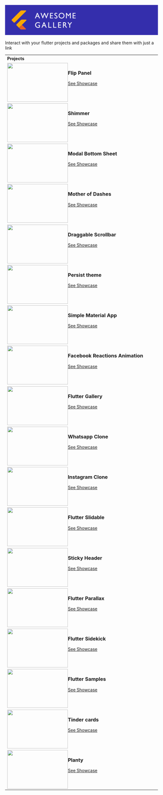 <img  src="https://github.com/gallery-bot/gjkh/blob/master/gallery.jpg?raw=true"/>
 
Interact with your flutter projects and packages and share them with just a link <br/><table style="width:100%"><tr><th>Projects&nbsp;&nbsp;&nbsp;&nbsp;&nbsp;&nbsp;&nbsp;&nbsp;&nbsp;&nbsp;&nbsp;&nbsp;&nbsp;&nbsp;&nbsp;&nbsp;&nbsp;&nbsp;&nbsp;&nbsp;&nbsp;&nbsp;&nbsp;&nbsp;&nbsp;&nbsp;&nbsp;&nbsp;&nbsp;&nbsp;&nbsp;&nbsp;&nbsp;&nbsp;&nbsp;&nbsp;&nbsp;&nbsp;&nbsp;&nbsp;&nbsp;&nbsp;&nbsp;&nbsp;&nbsp;&nbsp;&nbsp;&nbsp;&nbsp;&nbsp;&nbsp;&nbsp;&nbsp;&nbsp;&nbsp;&nbsp;&nbsp;&nbsp;&nbsp;&nbsp;&nbsp;&nbsp;&nbsp;&nbsp;&nbsp;&nbsp;&nbsp;&nbsp;&nbsp;&nbsp;&nbsp;&nbsp;&nbsp;&nbsp;&nbsp;&nbsp;&nbsp;&nbsp;&nbsp;&nbsp;&nbsp;&nbsp;&nbsp;&nbsp;&nbsp;&nbsp;&nbsp;&nbsp;&nbsp;&nbsp;&nbsp;&nbsp;&nbsp;&nbsp;&nbsp;&nbsp;&nbsp;&nbsp;&nbsp;&nbsp;&nbsp;&nbsp;&nbsp;&nbsp;&nbsp;&nbsp;&nbsp;&nbsp;&nbsp;&nbsp;&nbsp;&nbsp;&nbsp;&nbsp;&nbsp;&nbsp;&nbsp;&nbsp;&nbsp;&nbsp;&nbsp;&nbsp;&nbsp;</th></tr><tr><td><img height="128" width="200" align="left" src="https://gallery-bot.github.io/gjkh/han/flutter_flip_panel/social_media.png?raw=true"><h3>Flip Panel</h3><a href="https://gallery-bot.github.io/gjkh/han/flutter_flip_panel/" >See Showcase</a></td></tr><tr><td><img height="128" width="200" align="left" src="https://gallery-bot.github.io/gjkh/han/flutter_shimmer/social_media.png?raw=true"><h3>Shimmer</h3><a href="https://gallery-bot.github.io/gjkh/han/flutter_shimmer/" >See Showcase</a></td></tr><tr><td><img height="128" width="200" align="left" src="https://gallery-bot.github.io/gjkh/jamesblasco/modal_bottom_sheet/social_media.png?raw=true"><h3>Modal Bottom Sheet</h3><a href="https://gallery-bot.github.io/gjkh/jamesblasco/modal_bottom_sheet/" >See Showcase</a></td></tr><tr><td><img height="128" width="200" align="left" src="https://gallery-bot.github.io/gjkh/rive/mother_of_dashes/social_media.png?raw=true"><h3>Mother of Dashes</h3><a href="https://gallery-bot.github.io/gjkh/rive/mother_of_dashes/" >See Showcase</a></td></tr><tr><td><img height="128" width="200" align="left" src="https://gallery-bot.github.io/gjkh/flutter_community/flutter-draggable-scrollbar/social_media.png?raw=true"><h3>Draggable Scrollbar</h3><a href="https://gallery-bot.github.io/gjkh/flutter_community/flutter-draggable-scrollbar/" >See Showcase</a></td></tr><tr><td><img height="128" width="200" align="left" src="https://gallery-bot.github.io/gjkh/flutter_community/persist_theme/social_media.png?raw=true"><h3>Persist theme</h3><a href="https://gallery-bot.github.io/gjkh/flutter_community/persist_theme/" >See Showcase</a></td></tr><tr><td><img height="128" width="200" align="left" src="https://gallery-bot.github.io/gjkh/nisrulz/flutter-examples/simple_material_app/social_media.png?raw=true"><h3>Simple Material App</h3><a href="https://gallery-bot.github.io/gjkh/nisrulz/flutter-examples/simple_material_app/" >See Showcase</a></td></tr><tr><td><img height="128" width="200" align="left" src="https://gallery-bot.github.io/gjkh/duytq94/fb-reactions-animation/social_media.png?raw=true"><h3>Facebook Reactions Animation</h3><a href="https://gallery-bot.github.io/gjkh/duytq94/fb-reactions-animation/" >See Showcase</a></td></tr><tr><td><img height="128" width="200" align="left" src="https://gallery-bot.github.io/gjkh/flutter-examples/flutter_gallery/social_media.png?raw=true"><h3>Flutter Gallery</h3><a href="https://gallery-bot.github.io/gjkh/flutter-examples/flutter_gallery/" >See Showcase</a></td></tr><tr><td><img height="128" width="200" align="left" src="https://gallery-bot.github.io/gjkh/iampawan/whatsapp-clone/social_media.png?raw=true"><h3>Whatsapp Clone</h3><a href="https://gallery-bot.github.io/gjkh/iampawan/whatsapp-clone/" >See Showcase</a></td></tr><tr><td><img height="128" width="200" align="left" src="https://gallery-bot.github.io/gjkh/iampawan/instagram-clone/social_media.png?raw=true"><h3>Instagram Clone</h3><a href="https://gallery-bot.github.io/gjkh/iampawan/instagram-clone/" >See Showcase</a></td></tr><tr><td><img height="128" width="200" align="left" src="https://gallery-bot.github.io/gjkh/letsar/flutter_slidable/social_media.png?raw=true"><h3>Flutter Slidable</h3><a href="https://gallery-bot.github.io/gjkh/letsar/flutter_slidable/" >See Showcase</a></td></tr><tr><td><img height="128" width="200" align="left" src="https://gallery-bot.github.io/gjkh/letsar/sticky_header/social_media.png?raw=true"><h3>Sticky Header</h3><a href="https://gallery-bot.github.io/gjkh/letsar/sticky_header/" >See Showcase</a></td></tr><tr><td><img height="128" width="200" align="left" src="https://gallery-bot.github.io/gjkh/letsar/flutter_parallax/social_media.png?raw=true"><h3>Flutter Parallax</h3><a href="https://gallery-bot.github.io/gjkh/letsar/flutter_parallax/" >See Showcase</a></td></tr><tr><td><img height="128" width="200" align="left" src="https://gallery-bot.github.io/gjkh/letsar/flutter_sidekick/social_media.png?raw=true"><h3>Flutter Sidekick</h3><a href="https://gallery-bot.github.io/gjkh/letsar/flutter_sidekick/" >See Showcase</a></td></tr><tr><td><img height="128" width="200" align="left" src="https://gallery-bot.github.io/gjkh/diegoveloper/flutter-samples/social_media.png?raw=true"><h3>Flutter Samples</h3><a href="https://gallery-bot.github.io/gjkh/diegoveloper/flutter-samples/" >See Showcase</a></td></tr><tr><td><img height="128" width="200" align="left" src="https://gallery-bot.github.io/gjkh/ivaskuu/tinder_cards/social_media.png?raw=true"><h3>Tinder cards</h3><a href="https://gallery-bot.github.io/gjkh/ivaskuu/tinder_cards/" >See Showcase</a></td></tr><tr><td><img height="128" width="200" align="left" src="https://gallery-bot.github.io/gjkh/ivaskuu/planty/social_media.png?raw=true"><h3>Planty</h3><a href="https://gallery-bot.github.io/gjkh/ivaskuu/planty/" >See Showcase</a></td></tr></table><br/>
